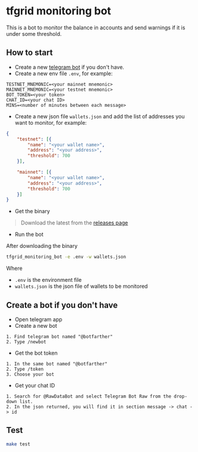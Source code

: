 # tfgrid monitoring bot

This is a bot to monitor the balance in accounts and send warnings if it is under some threshold.

## How to start

- Create a new [telegram bot](README.md#create-a-bot-if-you-dont-have) if you don't have.
- Create a new env file `.env`, for example:

```env
TESTNET_MNEMONIC=<your mainnet mnemonic>
MAINNET_MNEMONIC=<your testnet mnemonic>
BOT_TOKEN=<your token>
CHAT_ID=<your chat ID>
MINS=<number of minutes between each message>
```

- Create a new json file `wallets.json` and add the list of addresses you want to monitor, for example:

```json
{ 
    "testnet": [{ 
        "name": "<your wallet name>", 
        "address": "<your address>", 
        "threshold": 700 
    }],

    "mainnet": [{ 
        "name": "<your wallet name>", 
        "address": "<your address>", 
        "threshold": 700 
    }]
}
```

- Get the binary

> Download the latest from the [releases page](https://github.com/threefoldtech/tfgrid_monitoring_bot/releases/tag/v1.0.0)

- Run the bot

After downloading the binary

```bash
tfgrid_monitoring_bot -e .env -w wallets.json
```

Where

- `.env` is the environment file
- `wallets.json` is the json file of wallets to be monitored  

## Create a bot if you don't have

- Open telegram app
- Create a new bot
  
```ordered
1. Find telegram bot named "@botfarther"
2. Type /newbot
```

- Get the bot token
  
```ordered
1. In the same bot named "@botfarther"
2. Type /token
3. Choose your bot
```

- Get your chat ID

```ordered
1. Search for @RawDataBot and select Telegram Bot Raw from the drop-down list.
2. In the json returned, you will find it in section message -> chat -> id
```

## Test

```bash
make test
```
